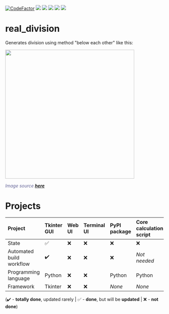 [![CodeFactor](https://www.codefactor.io/repository/github/hexagoncore/real_division/badge)](#/)
[<img src="https://github.com/HexagonCore/real_division/workflows/Build%20Tkinter%20GUI/badge.svg">](#/)
[<img src="https://img.shields.io/github/license/HexagonCore/real_division">](#/)
[<img src="https://img.shields.io/github/stars/HexagonCore/real_division">](#/)
[<img src="https://img.shields.io/github/forks/HexagonCore/real_division">](#/)
[<img src="https://img.shields.io/github/issues/HexagonCore/real_division">](#/)

# real_division
 Generates division using method "below each other" like this:
 
 <a href="#/"><img src="https://user-images.githubusercontent.com/60501493/168464768-5902695f-7c1f-4581-869c-78b0b82c14e6.png" height="410" /></a>
 <p><span style="color: #666699;"><em>Image source <a href="https://publi.cz/books/12/video/10_pisemne_deleni_jednocifernym_se_zbytkem.png"><strong>here</strong></a></em></span></p>

# Projects
Project | Tkinter GUI | Web UI | Terminal UI | PyPI package | Core calculation script | Web API
:------------ | :-------------| :-------------| :-------------| :-------------| :-------------| :-------------
State | :white_check_mark: |  :x: | :x: | :x: | :x: | :x:
Automated build workflow | :heavy_check_mark: |  :x: | :x: | :x: | *Not needed* | :x:
Programming language | Python |  :x: | :x: | Python | Python | :x:
Framework | Tkinter |  :x: | :x: | *None* | *None* | :x:

(:heavy_check_mark: - **totally done**, updated rarely | :white_check_mark: - **done**, but will be **updated** | :x: - **not done**)

